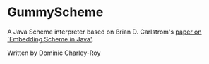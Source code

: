 GummyScheme
===

A Java Scheme interpreter based on Brian D. Carlstrom's [paper on `Embedding Scheme in Java'](http://carlstrom.com/publications/meng_thesis.pdf).

Written by Dominic Charley-Roy